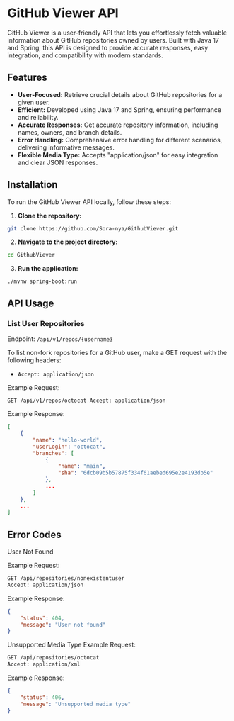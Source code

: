 # GitHub Viewer API

GitHub Viewer is a user-friendly API that lets you effortlessly fetch valuable information about GitHub repositories owned by users. Built with Java 17 and Spring, this API is designed to provide accurate responses, easy integration, and compatibility with modern standards.

## Features

- **User-Focused:** Retrieve crucial details about GitHub repositories for a given user.
- **Efficient:** Developed using Java 17 and Spring, ensuring performance and reliability.
- **Accurate Responses:** Get accurate repository information, including names, owners, and branch details.
- **Error Handling:** Comprehensive error handling for different scenarios, delivering informative messages.
- **Flexible Media Type:** Accepts "application/json" for easy integration and clear JSON responses.

## Installation

To run the GitHub Viewer API locally, follow these steps:

1. **Clone the repository:**

```bash
git clone https://github.com/Sora-nya/GithubViever.git
```

2. **Navigate to the project directory:**

```bash
cd GithubViever
```


3. **Run the application:**

```
./mvnw spring-boot:run
```

## API Usage

### List User Repositories

Endpoint: `/api/v1/repos/{username}`

To list non-fork repositories for a GitHub user, make a GET request with the following headers:

- `Accept: application/json`

Example Request:

`GET /api/v1/repos/octocat
Accept: application/json
`

Example Response:
```json
[
    {
        "name": "hello-world",
        "userLogin": "octocat",
        "branches": [
            {
                "name": "main",
                "sha": "6dcb09b5b57875f334f61aebed695e2e4193db5e"
            },
            ...
        ]
    },
    ...
]
```
## Error Codes

User Not Found

Example Request:

```bash
GET /api/repositories/nonexistentuser
Accept: application/json
```
Example Response:

```json
{
    "status": 404,
    "message": "User not found"
}
```

Unsupported Media Type
Example Request:

```bash
GET /api/repositories/octocat
Accept: application/xml
```
Example Response:

```json
{
    "status": 406,
    "message": "Unsupported media type"
}